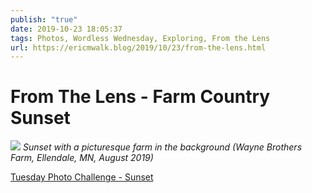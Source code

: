 ```yaml
---
publish: "true"
date: 2019-10-23 18:05:37
tags: Photos, Wordless Wednesday, Exploring, From the Lens
url: https://ericmwalk.blog/2019/10/23/from-the-lens.html
---
```


# From The Lens - Farm Country Sunset

![](https://ericmwalk.blog/uploads/2021/73092dfb4d.jpg)
*Sunset with a picturesque farm in the background (Wayne Brothers Farm, Ellendale, MN, August 2019)*

<a href="https://dutchgoesthephoto.net/2019/06/25/tuesday-photo-challenge-radiant/">Tuesday Photo Challenge - Sunset</a>
